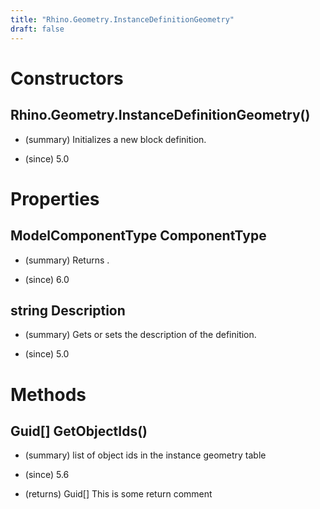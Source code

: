 ```yaml
---
title: "Rhino.Geometry.InstanceDefinitionGeometry"
draft: false
---
```


# Constructors
## Rhino.Geometry.InstanceDefinitionGeometry()
- (summary) 
     Initializes a new block definition.
     
- (since) 5.0
# Properties
## ModelComponentType ComponentType
- (summary) 
     Returns .
     
- (since) 6.0
## string Description
- (summary) 
     Gets or sets the description of the definition.
     
- (since) 5.0
# Methods
## Guid[] GetObjectIds()
- (summary) 
     list of object ids in the instance geometry table
     
- (since) 5.6
- (returns) Guid[] This is some return comment
